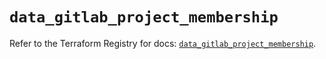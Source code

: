 # `data_gitlab_project_membership`

Refer to the Terraform Registry for docs: [`data_gitlab_project_membership`](https://registry.terraform.io/providers/gitlabhq/gitlab/17.6.0/docs/data-sources/project_membership).
